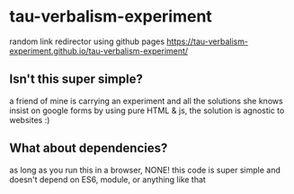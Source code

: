 # tau-verbalism-experiment
random link redirector using github pages
https://tau-verbalism-experiment.github.io/tau-verbalism-experiment/

## Isn't this super simple?
a friend of mine is carrying an experiment and all the solutions she knows insist on google forms
by using pure HTML & js, the solution is agnostic to websites :)

## What about dependencies?
as long as you run this in a browser, NONE!
this code is super simple and doesn't depend on ES6, module, or anything like that
